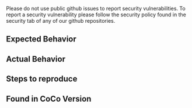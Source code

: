 Please do not use public github issues to report security vulnerabilities.
To report a security vulnerability please follow the security policy found in the security tab of
any of our github repositories.

## Expected Behavior

## Actual Behavior

## Steps to reproduce

## Found in CoCo Version


